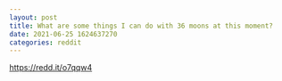 ```yaml
--- 
layout: post 
title: What are some things I can do with 36 moons at this moment? 
date: 2021-06-25 1624637270 
categories: reddit 
--- 
```

https://redd.it/o7qqw4